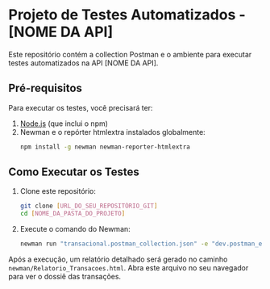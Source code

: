 # Projeto de Testes Automatizados - [NOME DA API]

Este repositório contém a collection Postman e o ambiente para executar testes automatizados na API [NOME DA API].

## Pré-requisitos

Para executar os testes, você precisará ter:

1.  [Node.js](https://nodejs.org/) (que inclui o npm)
2.  Newman e o repórter htmlextra instalados globalmente:
    ```bash
    npm install -g newman newman-reporter-htmlextra
    ```

## Como Executar os Testes

1.  Clone este repositório:
    ```bash
    git clone [URL_DO_SEU_REPOSITÓRIO_GIT]
    cd [NOME_DA_PASTA_DO_PROJETO]
    ```

2.  Execute o comando do Newman:
    ```bash
    newman run "transacional.postman_collection.json" -e "dev.postman_environment.json" -r cli,htmlextra --reporter-htmlextra-export "newman/Relatorio_Transacoes.html" --reporter-htmlextra-title "Relatório Detalhado de Transações"
    ```

Após a execução, um relatório detalhado será gerado no caminho `newman/Relatorio_Transacoes.html`. Abra este arquivo no seu navegador para ver o dossiê das transações.